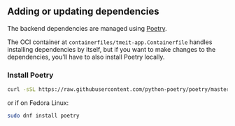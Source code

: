 
## Adding or updating dependencies
The backend dependencies are managed using [Poetry](https://python-poetry.org/).

The OCI container at `containerfiles/tmeit-app.Containerfile` handles installing dependencies by itself, 
but if you want to make changes to the dependencies, 
you'll have to also install Poetry locally.

### Install Poetry
```bash
curl -sSL https://raw.githubusercontent.com/python-poetry/poetry/master/get-poetry.py | python
```
or if on Fedora Linux:
```bash
sudo dnf install poetry
```
